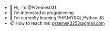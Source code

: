 - 👋 Hi, I’m @Przemek031
- 👀 I’m interested in programming
- 🌱 I’m currently learning PHP,MYSQL,Python,JS
- 📫 How to reach me: przemek3253@gmail.com

<!---
Przemek031/Przemek031 is a ✨ special ✨ repository because its `README.md` (this file) appears on your GitHub profile.
You can click the Preview link to take a look at your changes.
--->

